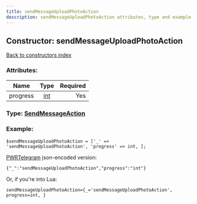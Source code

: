 ```yaml
---
title: sendMessageUploadPhotoAction
description: sendMessageUploadPhotoAction attributes, type and example
---
```

## Constructor: sendMessageUploadPhotoAction  
[Back to constructors index](index.md)



### Attributes:

| Name     |    Type       | Required |
|----------|:-------------:|---------:|
|progress|[int](../types/int.md) | Yes|



### Type: [SendMessageAction](../types/SendMessageAction.md)


### Example:

```
$sendMessageUploadPhotoAction = ['_' => 'sendMessageUploadPhotoAction', 'progress' => int, ];
```  

[PWRTelegram](https://pwrtelegram.xyz) json-encoded version:

```
{"_":"sendMessageUploadPhotoAction","progress":"int"}
```


Or, if you're into Lua:  


```
sendMessageUploadPhotoAction={_='sendMessageUploadPhotoAction', progress=int, }

```


